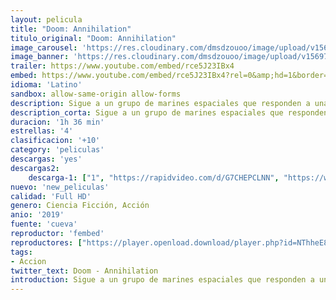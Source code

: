```yaml
---
layout: pelicula
title: "Doom: Annihilation"
titulo_original: "Doom: Annihilation"
image_carousel: 'https://res.cloudinary.com/dmsdzouoo/image/upload/v1569720188/DOOM-min_rfh4ge.jpg'
image_banner: 'https://res.cloudinary.com/dmsdzouoo/image/upload/v1569720191/Doom-Annihilation-Trailer-HD-min_wmqchq.jpg'
trailer: https://www.youtube.com/embed/rce5J23IBx4
embed: https://www.youtube.com/embed/rce5J23IBx4?rel=0&amp;hd=1&border=0&wmode=opaque&enablejsapi=1&modestbranding=1&controls=1&showinfo=1
idioma: 'Latino'
sandbox: allow-same-origin allow-forms
description: Sigue a un grupo de marines espaciales que responden a una llamada de socorro desde una luna de Marte. Cuando llegan allí, descubren que criaturas demoníacas han tomado el control de la zona y amenazan con llevar el Infierno a la Tierra. Nueva película basada en la saga de videojuegos Doom.
description_corta: Sigue a un grupo de marines espaciales que responden a una llamada de socorro desde una luna de Marte. Cuando llegan allí, descubren que criaturas demoníacas han tomado el control de la zona y amenazan con
duracion: '1h 36 min'
estrellas: '4'
clasificacion: '+10'
category: 'peliculas'
descargas: 'yes'
descargas2:
    descarga-1: ["1", "https://rapidvideo.com/d/G7CHEPCLNN", "https://www.google.com/s2/favicons?domain=openload.co","OpenLoad","https://res.cloudinary.com/imbriitneysam/image/upload/v1541473684/mexico.png", "Latino", "TS-Screener"]
nuevo: 'new_peliculas'
calidad: 'Full HD'
genero: Ciencia Ficción, Acción
anio: '2019'
fuente: 'cueva'
reproductor: 'fembed'
reproductores: ["https://player.openload.download/player.php?id=NThheE8vVlFPWUVQaGo2Y0JxclF0bVVKQnpsOTI3NUVZMVlXODlhRHdhNHF0d1l5S0pKSGgvbVFVM2l3S0NxbkZ4dGRsNFNqbmJWaDhNcnpBOVRDL2c9PQ","https://api.cuevana3.io/olpremium/gd.php?file=ek5lbm9xYWNrS0xNejZabVlkSFIyTkxQb3BPWDB0UFkwY3lvbjJIRjBPQ1QwNStUck1mVG9kVExvM0djeHA3VnFybXRscUdvMWRXNHRZbU1lYXVUeDg2cGpKVmp4cXpBejYxcGxJdXcwc21WeW1oL2lKdlB4TGpQaVlXSHpxaStsYmwxZjNld3RNeVcwNEdHb01ha3dNM1htMytKbzVISHJLMmRrNHEzbE1HNHFZU0huY3JNd0t5eG9ZaWRwSlRLcXJtQ2cyWEZsZFM2c0ttTGlKdW94cnZHYklLRWlNbmYxOG1ZYjZ6SDFBPT0","https://player.cuevana2espanol.com/irgotoolp.php?url=eTllbW9hZHpYNURLejlaalg2T3BsYy9PMHNTV29hYWVuY3JYMEpHVm9LRm9uWlRYbTVKL20zMXJmc2lRMEphbmFRPT0","https://api.cuevana3.io/stream/index.php?file=ek5lbm9xYWNrS0xYMTZLa2xNbkdvY3ZTb3BtZng4TGp6ZFpobGFMUGtOVFYySmlocU5XTzJkRE1tcHFuajVPb2w1eGphMkhEMGVQWDA2S21ZY1hRNEpQWHAycG1sSm1xbFptU2ZuUzJ3THVva2FDaVp3PT0","https://api.cuevana3.io/rr/gd.php?h=ek5lbm9xYWNrS0xJMVp5b21KREk0dFBLbjVkaHhkRGdrOG1jbnBpUnhhS1Z0bWlycDhlVndxWGFxMytkeWNYb3RxcUlrYWZHdHViVXE0dXFZOXpLNDlhU3FadVkyUT09"]
tags:
- Accion
twitter_text: Doom - Annihilation
introduction: Sigue a un grupo de marines espaciales que responden a una llamada de socorro desde una luna de Marte. Cuando llegan allí, descubren que criaturas demoníacas han tomado el control de la zona y amenazan con
---
```



 







